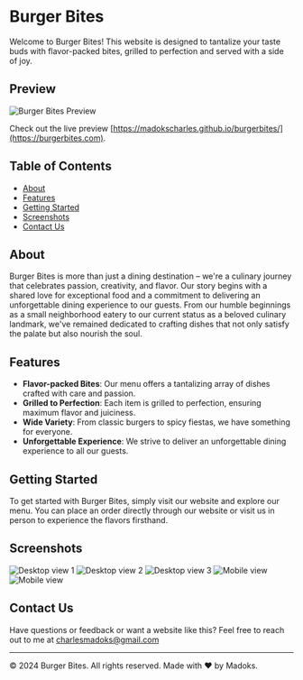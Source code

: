 # Burger Bites

Welcome to Burger Bites! This website is designed to tantalize your taste buds with flavor-packed bites, grilled to perfection and served with a side of joy.

## Preview

![Burger Bites Preview](images/screenshot1.jpg)

Check out the live preview [https://madokscharles.github.io/burgerbites/](https://burgerbites.com).

## Table of Contents
- [About](#about)
- [Features](#features)
- [Getting Started](#getting-started)
- [Screenshots](#screenshots)
- [Contact Us](#contact-us)

## About
Burger Bites is more than just a dining destination – we're a culinary journey that celebrates passion, creativity, and flavor. Our story begins with a shared love for exceptional food and a commitment to delivering an unforgettable dining experience to our guests. From our humble beginnings as a small neighborhood eatery to our current status as a beloved culinary landmark, we've remained dedicated to crafting dishes that not only satisfy the palate but also nourish the soul.

## Features
- **Flavor-packed Bites**: Our menu offers a tantalizing array of dishes crafted with care and passion.
- **Grilled to Perfection**: Each item is grilled to perfection, ensuring maximum flavor and juiciness.
- **Wide Variety**: From classic burgers to spicy fiestas, we have something for everyone.
- **Unforgettable Experience**: We strive to deliver an unforgettable dining experience to all our guests.

## Getting Started
To get started with Burger Bites, simply visit our website and explore our menu. You can place an order directly through our website or visit us in person to experience the flavors firsthand.

## Screenshots

![Desktop view 1](images/screenshot1.jpg)
![Desktop view 2](images/screenshot2.jpg)
![Desktop view 3](images/screenshot3.jpg)
![Mobile view](images/screenshot4.jpg)
![Mobile view](images/screenshot5.jpg)

## Contact Us
Have questions or feedback or want a website like this? Feel free to reach out to me at [charlesmadoks@gmail.com](mailto:charlesmadoks@gmail.com)

---

© 2024 Burger Bites. All rights reserved. Made with ❤️ by Madoks.

